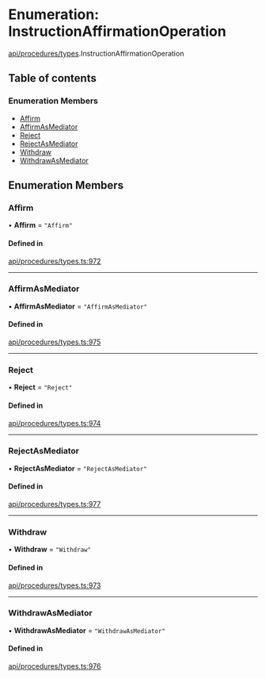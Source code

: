 # Enumeration: InstructionAffirmationOperation

[api/procedures/types](../wiki/api.procedures.types).InstructionAffirmationOperation

## Table of contents

### Enumeration Members

- [Affirm](../wiki/api.procedures.types.InstructionAffirmationOperation#affirm)
- [AffirmAsMediator](../wiki/api.procedures.types.InstructionAffirmationOperation#affirmasmediator)
- [Reject](../wiki/api.procedures.types.InstructionAffirmationOperation#reject)
- [RejectAsMediator](../wiki/api.procedures.types.InstructionAffirmationOperation#rejectasmediator)
- [Withdraw](../wiki/api.procedures.types.InstructionAffirmationOperation#withdraw)
- [WithdrawAsMediator](../wiki/api.procedures.types.InstructionAffirmationOperation#withdrawasmediator)

## Enumeration Members

### Affirm

• **Affirm** = ``"Affirm"``

#### Defined in

[api/procedures/types.ts:972](https://github.com/PolymeshAssociation/polymesh-sdk/blob/88db4a91/src/api/procedures/types.ts#L972)

___

### AffirmAsMediator

• **AffirmAsMediator** = ``"AffirmAsMediator"``

#### Defined in

[api/procedures/types.ts:975](https://github.com/PolymeshAssociation/polymesh-sdk/blob/88db4a91/src/api/procedures/types.ts#L975)

___

### Reject

• **Reject** = ``"Reject"``

#### Defined in

[api/procedures/types.ts:974](https://github.com/PolymeshAssociation/polymesh-sdk/blob/88db4a91/src/api/procedures/types.ts#L974)

___

### RejectAsMediator

• **RejectAsMediator** = ``"RejectAsMediator"``

#### Defined in

[api/procedures/types.ts:977](https://github.com/PolymeshAssociation/polymesh-sdk/blob/88db4a91/src/api/procedures/types.ts#L977)

___

### Withdraw

• **Withdraw** = ``"Withdraw"``

#### Defined in

[api/procedures/types.ts:973](https://github.com/PolymeshAssociation/polymesh-sdk/blob/88db4a91/src/api/procedures/types.ts#L973)

___

### WithdrawAsMediator

• **WithdrawAsMediator** = ``"WithdrawAsMediator"``

#### Defined in

[api/procedures/types.ts:976](https://github.com/PolymeshAssociation/polymesh-sdk/blob/88db4a91/src/api/procedures/types.ts#L976)
